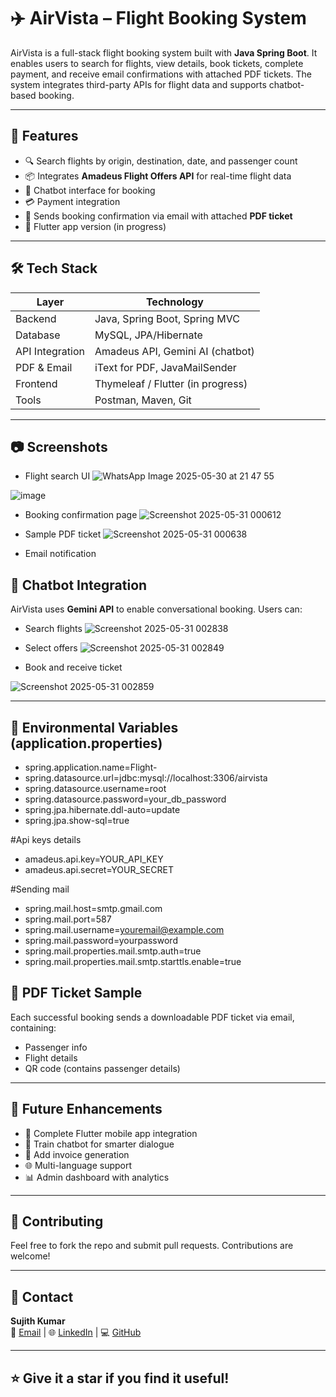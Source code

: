 # ✈️ AirVista – Flight Booking System

AirVista is a full-stack flight booking system built with **Java Spring Boot**. It enables users to search for flights, view details, book tickets, complete payment, and receive email confirmations with attached PDF tickets. The system integrates third-party APIs for flight data and supports chatbot-based booking.

---

## 📌 Features

- 🔍 Search flights by origin, destination, date, and passenger count  
- 📦 Integrates **Amadeus Flight Offers API** for real-time flight data  
- 💬 Chatbot interface for booking 
- 💳 Payment integration  
- 📧 Sends booking confirmation via email with attached **PDF ticket**   
- 📱 Flutter app version (in progress)

---

## 🛠️ Tech Stack

| Layer           | Technology                      |
|----------------|----------------------------------|
| Backend         | Java, Spring Boot, Spring MVC    |
| Database        | MySQL, JPA/Hibernate             |
| API Integration | Amadeus API, Gemini AI (chatbot) |
| PDF & Email     | iText for PDF, JavaMailSender    |
| Frontend        | Thymeleaf / Flutter (in progress)|
| Tools           | Postman, Maven, Git              |

---

## 📷 Screenshots

-  Flight search UI
![WhatsApp Image 2025-05-30 at 21 47 55](https://github.com/user-attachments/assets/843bf798-5c7a-451d-9704-ee426c7c6c96)

![image](https://github.com/user-attachments/assets/08e3aa3d-bf54-4fc2-96c8-0357944615d2)

- Booking confirmation page
  ![Screenshot 2025-05-31 000612](https://github.com/user-attachments/assets/afc9a07a-9ae6-4251-8a7b-91802f709b44)

- Sample PDF ticket
  ![Screenshot 2025-05-31 000638](https://github.com/user-attachments/assets/84bf1555-8d18-4a38-9ceb-d72c33a20ce5)

- Email notification

## 💬 Chatbot Integration

AirVista uses **Gemini API** to enable conversational booking. Users can:
- Search flights
  ![Screenshot 2025-05-31 002838](https://github.com/user-attachments/assets/54384e62-630a-4b50-a596-678492c83e6e)

- Select offers
  ![Screenshot 2025-05-31 002849](https://github.com/user-attachments/assets/52bcf144-917c-4e1d-adb7-b8ae04d20520)

- Book and receive ticket
 
![Screenshot 2025-05-31 002859](https://github.com/user-attachments/assets/8947058c-a1a7-4ee4-8b82-56c7a89d1e36)



---


## 🔐 Environmental Variables (application.properties)
- spring.application.name=Flight-
- spring.datasource.url=jdbc:mysql://localhost:3306/airvista
- spring.datasource.username=root
- spring.datasource.password=your_db_password
- spring.jpa.hibernate.ddl-auto=update
- spring.jpa.show-sql=true

#Api keys details
- amadeus.api.key=YOUR_API_KEY
- amadeus.api.secret=YOUR_SECRET

#Sending mail
- spring.mail.host=smtp.gmail.com
- spring.mail.port=587
- spring.mail.username=youremail@example.com
- spring.mail.password=yourpassword
- spring.mail.properties.mail.smtp.auth=true
- spring.mail.properties.mail.smtp.starttls.enable=true

## 📄 PDF Ticket Sample

Each successful booking sends a downloadable PDF ticket via email, containing:
- Passenger info
- Flight details
- QR code (contains passenger details)

---

## 🚀 Future Enhancements

- 📱 Complete Flutter mobile app integration  
- 🧠 Train chatbot for smarter dialogue  
- 🧾 Add invoice generation  
- 🌐 Multi-language support  
- 📊 Admin dashboard with analytics  

---

## 🤝 Contributing

Feel free to fork the repo and submit pull requests. Contributions are welcome!

---

## 📧 Contact

**Sujith Kumar**  
📧 [Email](sujithkumar7099@gmail.com) | 🌐 [LinkedIn](https://linkedin.com/in/sujith-kumar-182740210) | 💻 [GitHub](https://github.com/sujith-56)

---

## ⭐️ Give it a star if you find it useful!
